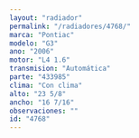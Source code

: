 ```yaml
---
layout: "radiador"
permalink: "/radiadores/4768/"
marca: "Pontiac"
modelo: "G3"
ano: "2006"
motor: "L4 1.6"
transmision: "Automática"
parte: "433985"
clima: "Con clima"
alto: "23 5/8"
ancho: "16 7/16"
observaciones: ""
id: "4768"
---
```



